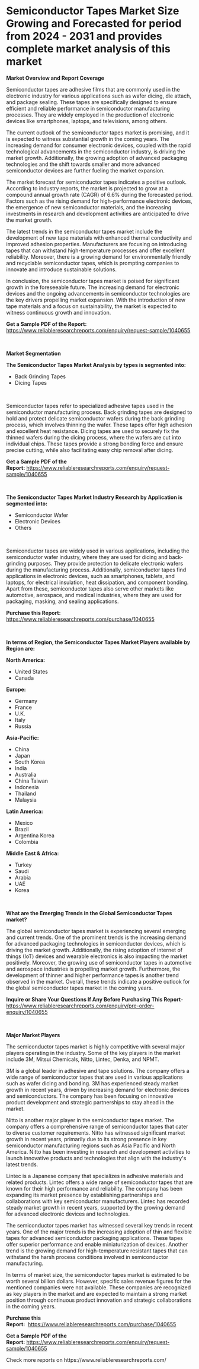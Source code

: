 <p><h1>Semiconductor Tapes Market Size Growing and Forecasted for period from 2024 - 2031 and provides complete market analysis of this market</h1></p><p><strong>Market Overview and Report Coverage</strong></p>
<p><p>Semiconductor tapes are adhesive films that are commonly used in the electronic industry for various applications such as wafer dicing, die attach, and package sealing. These tapes are specifically designed to ensure efficient and reliable performance in semiconductor manufacturing processes. They are widely employed in the production of electronic devices like smartphones, laptops, and televisions, among others.</p><p>The current outlook of the semiconductor tapes market is promising, and it is expected to witness substantial growth in the coming years. The increasing demand for consumer electronic devices, coupled with the rapid technological advancements in the semiconductor industry, is driving the market growth. Additionally, the growing adoption of advanced packaging technologies and the shift towards smaller and more advanced semiconductor devices are further fueling the market expansion.</p><p>The market forecast for semiconductor tapes indicates a positive outlook. According to industry reports, the market is projected to grow at a compound annual growth rate (CAGR) of 6.6% during the forecasted period. Factors such as the rising demand for high-performance electronic devices, the emergence of new semiconductor materials, and the increasing investments in research and development activities are anticipated to drive the market growth.</p><p>The latest trends in the semiconductor tapes market include the development of new tape materials with enhanced thermal conductivity and improved adhesion properties. Manufacturers are focusing on introducing tapes that can withstand high-temperature processes and offer excellent reliability. Moreover, there is a growing demand for environmentally friendly and recyclable semiconductor tapes, which is prompting companies to innovate and introduce sustainable solutions.</p><p>In conclusion, the semiconductor tapes market is poised for significant growth in the foreseeable future. The increasing demand for electronic devices and the ongoing advancements in semiconductor technologies are the key drivers propelling market expansion. With the introduction of new tape materials and a focus on sustainability, the market is expected to witness continuous growth and innovation.</p></p>
<p><strong>Get a Sample PDF of the Report:</strong> <a href="https://www.reliableresearchreports.com/enquiry/request-sample/1040655">https://www.reliableresearchreports.com/enquiry/request-sample/1040655</a></p>
<p>&nbsp;</p>
<p><strong>Market Segmentation</strong></p>
<p><strong>The Semiconductor Tapes Market Analysis by types is segmented into:</strong></p>
<p><ul><li>Back Grinding Tapes</li><li>Dicing Tapes</li></ul></p>
<p>&nbsp;</p>
<p><p>Semiconductor tapes refer to specialized adhesive tapes used in the semiconductor manufacturing process. Back grinding tapes are designed to hold and protect delicate semiconductor wafers during the back grinding process, which involves thinning the wafer. These tapes offer high adhesion and excellent heat resistance. Dicing tapes are used to securely fix the thinned wafers during the dicing process, where the wafers are cut into individual chips. These tapes provide a strong bonding force and ensure precise cutting, while also facilitating easy chip removal after dicing.</p></p>
<p><strong>Get a Sample PDF of the Report:</strong>&nbsp;<a href="https://www.reliableresearchreports.com/enquiry/request-sample/1040655">https://www.reliableresearchreports.com/enquiry/request-sample/1040655</a></p>
<p>&nbsp;</p>
<p><strong>The Semiconductor Tapes Market Industry Research by Application is segmented into:</strong></p>
<p><ul><li>Semiconductor Wafer</li><li>Electronic Devices</li><li>Others</li></ul></p>
<p>&nbsp;</p>
<p><p>Semiconductor tapes are widely used in various applications, including the semiconductor wafer industry, where they are used for dicing and back-grinding purposes. They provide protection to delicate electronic wafers during the manufacturing process. Additionally, semiconductor tapes find applications in electronic devices, such as smartphones, tablets, and laptops, for electrical insulation, heat dissipation, and component bonding. Apart from these, semiconductor tapes also serve other markets like automotive, aerospace, and medical industries, where they are used for packaging, masking, and sealing applications.</p></p>
<p><strong>Purchase this Report:</strong>&nbsp; <a href="https://www.reliableresearchreports.com/purchase/1040655">https://www.reliableresearchreports.com/purchase/1040655</a></p>
<p>&nbsp;</p>
<p><strong>In terms of Region, the Semiconductor Tapes Market Players available by Region are:</strong></p>
<p>
    <p> <strong> North America: </strong>
        <ul>
            <li>United States</li>
            <li>Canada</li>
        </ul>
        </p> 
    <p> <strong> Europe: </strong>
        <ul>
            <li>Germany</li>
            <li>France</li>
            <li>U.K.</li>
            <li>Italy</li>
            <li>Russia</li>
        </ul>
        </p> 
    <p> <strong> Asia-Pacific: </strong>
        <ul>
            <li>China</li>
            <li>Japan</li>
            <li>South Korea</li>
            <li>India</li>
            <li>Australia</li>
            <li>China Taiwan</li>
            <li>Indonesia</li>
            <li>Thailand</li>
            <li>Malaysia</li>
        </ul>
        </p> 
    <p> <strong> Latin America: </strong>
        <ul>
            <li>Mexico</li>
            <li>Brazil</li>
            <li>Argentina Korea</li>
            <li>Colombia</li>
        </ul>
        </p> 
    <p> <strong> Middle East & Africa: </strong>
        <ul>
            <li>Turkey</li>
            <li>Saudi</li>
            <li>Arabia</li>
            <li>UAE</li>
            <li>Korea</li>
        </ul>
    </p>
    </p>
<p>&nbsp;</p>
<p><strong>What are the Emerging Trends in the Global Semiconductor Tapes market?</strong></p>
<p><p>The global semiconductor tapes market is experiencing several emerging and current trends. One of the prominent trends is the increasing demand for advanced packaging technologies in semiconductor devices, which is driving the market growth. Additionally, the rising adoption of internet of things (IoT) devices and wearable electronics is also impacting the market positively. Moreover, the growing use of semiconductor tapes in automotive and aerospace industries is propelling market growth. Furthermore, the development of thinner and higher performance tapes is another trend observed in the market. Overall, these trends indicate a positive outlook for the global semiconductor tapes market in the coming years.</p></p>
<p><strong>Inquire or Share Your Questions If Any Before Purchasing This Report</strong>- <a href="https://www.reliableresearchreports.com/enquiry/pre-order-enquiry/1040655">https://www.reliableresearchreports.com/enquiry/pre-order-enquiry/1040655</a></p>
<p>&nbsp;</p>
<p><strong>Major Market Players</strong></p>
<p><p>The semiconductor tapes market is highly competitive with several major players operating in the industry. Some of the key players in the market include 3M, Mitsui Chemicals, Nitto, Lintec, Denka, and NPMT.</p><p>3M is a global leader in adhesive and tape solutions. The company offers a wide range of semiconductor tapes that are used in various applications such as wafer dicing and bonding. 3M has experienced steady market growth in recent years, driven by increasing demand for electronic devices and semiconductors. The company has been focusing on innovative product development and strategic partnerships to stay ahead in the market.</p><p>Nitto is another major player in the semiconductor tapes market. The company offers a comprehensive range of semiconductor tapes that cater to diverse customer requirements. Nitto has witnessed significant market growth in recent years, primarily due to its strong presence in key semiconductor manufacturing regions such as Asia Pacific and North America. Nitto has been investing in research and development activities to launch innovative products and technologies that align with the industry's latest trends.</p><p>Lintec is a Japanese company that specializes in adhesive materials and related products. Lintec offers a wide range of semiconductor tapes that are known for their high performance and reliability. The company has been expanding its market presence by establishing partnerships and collaborations with key semiconductor manufacturers. Lintec has recorded steady market growth in recent years, supported by the growing demand for advanced electronic devices and technologies.</p><p>The semiconductor tapes market has witnessed several key trends in recent years. One of the major trends is the increasing adoption of thin and flexible tapes for advanced semiconductor packaging applications. These tapes offer superior performance and enable miniaturization of devices. Another trend is the growing demand for high-temperature resistant tapes that can withstand the harsh process conditions involved in semiconductor manufacturing.</p><p>In terms of market size, the semiconductor tapes market is estimated to be worth several billion dollars. However, specific sales revenue figures for the mentioned companies were not available. These companies are recognized as key players in the market and are expected to maintain a strong market position through continuous product innovation and strategic collaborations in the coming years.</p></p>
<p><strong>Purchase this Report:</strong>&nbsp;&nbsp;<a href="https://www.reliableresearchreports.com/purchase/1040655">https://www.reliableresearchreports.com/purchase/1040655</a></p>
<p></p>
<p><strong>Get a Sample PDF of the Report:</strong>&nbsp;<a href="https://www.reliableresearchreports.com/enquiry/request-sample/1040655">https://www.reliableresearchreports.com/enquiry/request-sample/1040655</a></p>
<p>Check more reports on https://www.reliableresearchreports.com/</p>
